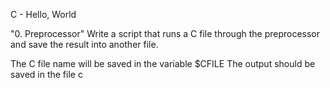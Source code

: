 C - Hello, World

"0. Preprocessor"
Write a script that runs a C file through the preprocessor and save the result into another file.

The C file name will be saved in the variable $CFILE
The output should be saved in the file c
